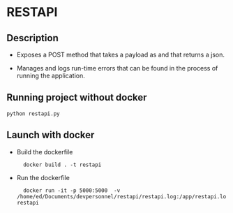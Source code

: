 # RESTAPI

## Description

- Exposes a POST method that takes a payload as and that returns a json. 

- Manages and logs run-time errors that can be found in the process of running the application. 

## Running project without docker

    python restapi.py

## Launch with docker

- Build the dockerfile

        docker build . -t restapi

- Run the dockerfile

        docker run -it -p 5000:5000  -v /home/ed/Documents/devpersonnel/restapi/restapi.log:/app/restapi.log restapi